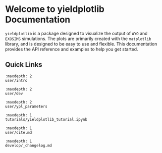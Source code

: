 # Welcome to yieldplotlib Documentation

`yieldplotlib` is a package designed to visualize the output of `AYO` and
`EXOSIMS` simulations. The plots are primarily created with the `matplotlib`
library, and is designed to be easy to use and flexible. This documentation
provides the API reference and examples to help you get started.

## Quick Links

```{toctree}
:maxdepth: 2
user/intro
```
```{toctree}
:maxdepth: 2
user/dev
```
```{toctree}
:maxdepth: 2
user/ypl_parameters
```
```{toctree}
:maxdepth: 1
tutorials/yieldplotlib_tutorial.ipynb
```
```{toctree}
:maxdepth: 1
user/cite.md
```
```{toctree}
:maxdepth: 1
develop/_changelog.md
```
